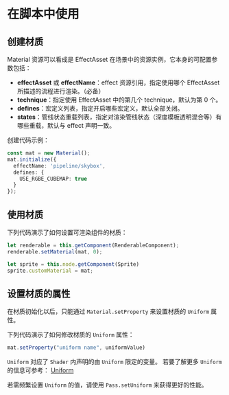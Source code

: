 # 在脚本中使用

## 创建材质

Material 资源可以看成是 EffectAsset 在场景中的资源实例，它本身的可配置参数包括：
- **effectAsset** 或 **effectName**：effect 资源引用，指定使用哪个 EffectAsset 所描述的流程进行渲染。（必备）
- **technique**：指定使用 EffectAsset 中的第几个 technique，默认为第 0 个。
- **defines**：宏定义列表，指定开启哪些宏定义，默认全部关闭。
- **states**：管线状态重载列表，指定对渲染管线状态（深度模板透明混合等）有哪些重载，默认与 effect 声明一致。

创建代码示例：

```ts
const mat = new Material();
mat.initialize({
  effectName: 'pipeline/skybox',
  defines: {
    USE_RGBE_CUBEMAP: true
  }
});
```

## 使用材质

下列代码演示了如何设置可渲染组件的材质： 

```ts
let renderable = this.getComponent(RenderableComponent);
renderable.setMaterial(mat, 0);

let sprite = this.node.getComponent(Sprite)
sprite.customMaterial = mat;
```

## 设置材质的属性

在材质初始化以后，只能通过 `Material.setProperty` 来设置材质的 `Uniform` 属性。

下列代码演示了如何修改材质的 `Uniform` 属性：

```ts
mat.setProperty("uniform name", uniformValue)
```

`Uniform` 对应了 `Shader` 内声明的由 `Uniform` 限定的变量。 若要了解更多 `Uniform` 的信息可参考： [Uniform](../shader/uniform.md)

若需频繁设置 `Uniform` 的值，请使用 `Pass.setUniform` 来获得更好的性能。

<!-- 
## 共享材质

材质资源文件在加载后，全局会共享一份。任何对该材质的改动都会反馈到使用这些材质的组件中。

在默认情况下 `Materail.shareMaterial` 会返回材质数组的第一个材质。

## 材质实例

每一个材质资源（Material Asset）在运行时都会创建一份新的材质实例。

材质实例为材质的运行时实例。

-->


